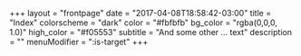 +++
layout = "frontpage"
date = "2017-04-08T18:58:42-03:00"
title = "Index"
colorscheme = "dark"
color = "#fbfbfb"
bg_color = "rgba(0,0,0, 1.0)"
high_color = "#f05553"
subtitle = "And some other ... text"
description = ""
menuModifier = ":is-target"
+++


